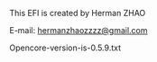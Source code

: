 This EFI is created by Herman ZHAO

E-mail: hermanzhaozzzz@gmail.com

Opencore-version-is-0.5.9.txt

